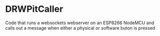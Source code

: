 # DRWPitCaller
 Code that runs a websockets webserver on an ESP8266 NodeMCU and calls out a message when either a physical or software buton is pressed
